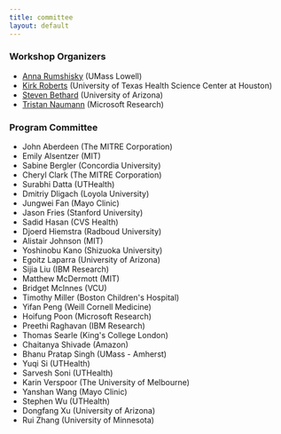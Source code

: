 ```yaml
---
title: committee
layout: default
---
```


### Workshop Organizers

- [Anna Rumshisky](http://www.cs.uml.edu/~arum) (UMass Lowell)
- [Kirk Roberts](https://sbmi.uth.edu/faculty-and-staff/kirk-roberts.htm) (University of Texas Health Science Center at Houston)
- [Steven Bethard](https://bethard.faculty.arizona.edu/) (University of Arizona)
- [Tristan Naumann](https://www.microsoft.com/en-us/research/people/tristan/) (Microsoft Research)

### Program Committee

- John Aberdeen (The MITRE Corporation)
- Emily Alsentzer (MIT)
- Sabine Bergler (Concordia University)
- Cheryl Clark (The MITRE Corporation)
- Surabhi Datta (UTHealth)
- Dmitriy Dligach (Loyola University)
- Jungwei Fan (Mayo Clinic)
- Jason Fries (Stanford University)
- Sadid Hasan (CVS Health)
- Djoerd Hiemstra (Radboud University)
- Alistair Johnson (MIT)
- Yoshinobu Kano (Shizuoka University)
- Egoitz Laparra (University of Arizona)
- Sijia Liu (IBM Research)
- Matthew McDermott (MIT)
- Bridget McInnes (VCU)
- Timothy Miller (Boston Children's Hospital)
- Yifan Peng (Weill Cornell Medicine)
- Hoifung Poon (Microsoft Research)
- Preethi Raghavan (IBM Research)
- Thomas Searle (King's College London)
- Chaitanya Shivade (Amazon)
- Bhanu Pratap Singh (UMass - Amherst)
- Yuqi Si (UTHealth)
- Sarvesh Soni (UTHealth)
- Karin Verspoor (The University of Melbourne)
- Yanshan Wang (Mayo Clinic)
- Stephen Wu (UTHealth)
- Dongfang Xu (University of Arizona)
- Rui Zhang (University of Minnesota)
